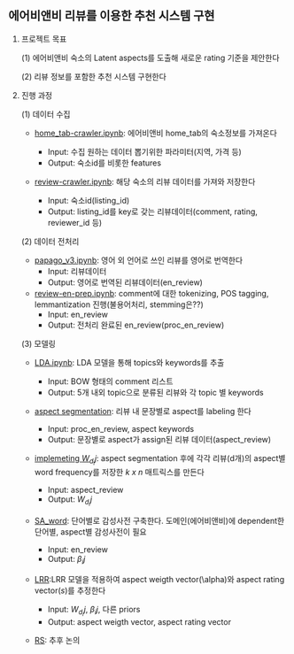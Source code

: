 ## 에어비앤비 리뷰를 이용한 추천 시스템 구현

1. 프로젝트 목표

    (1) 에어비앤비 숙소의 Latent aspects를 도출해 새로운 rating 기준을 제안한다
    
    (2) 리뷰 정보를 포함한 추천 시스템 구현한다
    
    
2. 진행 과정

    (1) 데이터 수집
     - [home_tab-crawler.ipynb](https://github.com/chankoo/BOAZ-projects/blob/master/aribnb-review-crawler/home_tab-crawler.ipynb): 에어비앤비 home_tab의 숙소정보를 가져온다
        - Input: 수집 원하는 데이터 뽑기위한 파라미터(지역, 가격 등)
        - Output: 숙소id를 비롯한 features
            
     - [review-crawler.ipynb](https://github.com/chankoo/BOAZ-projects/blob/master/aribnb-review-crawler/review-crawler.ipynb): 해당 숙소의 리뷰 데이터를 가져와 저장한다
          - Input: 숙소id(listing_id)
          - Output: listing_id를 key로 갖는 리뷰데이터(comment, rating, reviewer_id 등)
    
    (2) 데이터 전처리
    - [papago_v3.ipynb](https://github.com/chankoo/BOAZ-projects/blob/master/aribnb-review-crawler/papago_v3.ipynb): 영어 외 언어로 쓰인 리뷰를 영어로 번역한다
        - Input: 리뷰데이터
        - Output: 영어로 번역된 리뷰데이터(en_review)
    - [review-en-prep.ipynb](https://github.com/chankoo/BOAZ-projects/blob/master/airbnb-NLP/review-en-prep.ipynb): comment에 대한 tokenizing, POS tagging, lemmantization 진행(불용어처리, stemming은??)
        - Input: en_review
        - Output: 전처리 완료된 en_review(proc_en_review)
        
    (3) 모델링
    - [LDA.ipynb](https://github.com/chankoo/BOAZ-projects/blob/master/airbnb-NLP/LDA.ipynb): LDA 모델을 통해 topics와 keywords를 추출
        - Input: BOW 형태의 comment 리스트
        - Output: 5개 내외 topic으로 분류된 리뷰와 각 topic 별 keywords
    - [aspect segmentation](): 리뷰 내 문장별로 aspect를 labeling 한다
        - Input: proc_en_review, aspect keywords
        - Output: 문장별로 aspect가 assign된 리뷰 데이터(aspect_review)
    - [implemeting $W_d_ij$](): aspect segmentation 후에 각각 리뷰(d개)의 aspect별 word frequency를 저장한 *k x n* 매트릭스를 만든다
        - Input: aspect_review
        - Output: $W_d_ij$
    - [SA_word](): 단어별로 감성사전 구축한다. 도메인(에어비앤비)에 dependent한 단어별, aspect별 감성사전이 필요
        - Input: en_review
        - Output: $\beta_ij$
    
    - [LRR]():LRR 모델을 적용하여 aspect weigth vector(\alpha)와 aspect rating vector($s$)를 추정한다
        - Input: $W_d_ij$, $\beta_ij$, 다른 priors
        - Output: aspect weigth vector, aspect rating vector
        
    - [RS](): 추후 논의
